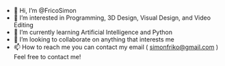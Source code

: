 - 👋 Hi, I’m @FricoSimon
- 👀 I’m interested in Programming, 3D Design, Visual Design, and Video Editing
- 🌱 I’m currently learning Artificial Intelligence and Python
- 💞️ I’m looking to collaborate on anything that interests me
- 📫 How to reach me you can contact my email ( simonfriko@gmail.com ) Feel free to contact me!

<!---
FricoSimon/FricoSimon is a ✨ special ✨ repository because its `README.md` (this file) appears on your GitHub profile.
You can click the Preview link to take a look at your changes.
--->
